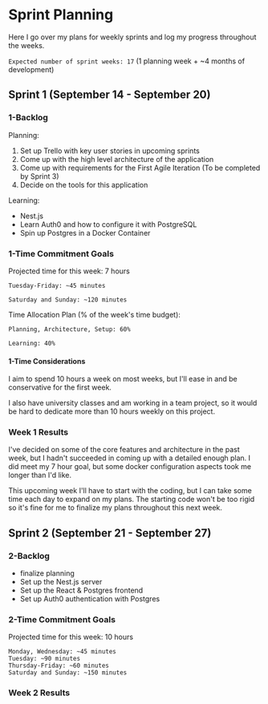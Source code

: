 # Sprint Planning

Here I go over my plans for weekly sprints and log my progress throughout the weeks.

`Expected number of sprint weeks: 17` (1 planning week + ~4 months of development)

## Sprint 1 (September 14 - September 20)

### 1-Backlog

Planning:

1. Set up Trello with key user stories in upcoming sprints
2. Come up with the high level architecture of the application
3. Come up with requirements for the First Agile Iteration (To be completed by Sprint 3)
4. Decide on the tools for this application

Learning:

- Nest.js
- Learn Auth0 and how to configure it with PostgreSQL
- Spin up Postgres in a Docker Container

### 1-Time Commitment Goals

Projected time for this week: 7 hours

    Tuesday-Friday: ~45 minutes

    Saturday and Sunday: ~120 minutes

Time Allocation Plan (% of the week's time budget):

    Planning, Architecture, Setup: 60%

    Learning: 40%

#### 1-Time Considerations

I aim to spend 10 hours a week on most weeks, but I'll ease in and be conservative for the first week.

I also have university classes and am working in a team project, so it would be hard to dedicate more than 10 hours weekly on this project.

### Week 1 Results

I've decided on some of the core features and architecture in the past week, but I hadn't succeeded in coming up with a detailed enough plan. I did meet my 7 hour goal, but some docker configuration aspects took me longer than I'd like.

This upcoming week I'll have to start with the coding, but I can take some time each day to expand on my plans. The starting code won't be too rigid so it's fine for me to finalize my plans throughout this next week.

## Sprint 2 (September 21 - September 27)

### 2-Backlog

- finalize planning
- Set up the Nest.js server
- Set up the React & Postgres frontend
- Set up Auth0 authentication with Postgres

### 2-Time Commitment Goals

Projected time for this week: 10 hours

    Monday, Wednesday: ~45 minutes
    Tuesday: ~90 minutes
    Thursday-Friday: ~60 minutes
    Saturday and Sunday: ~150 minutes

### Week 2 Results
